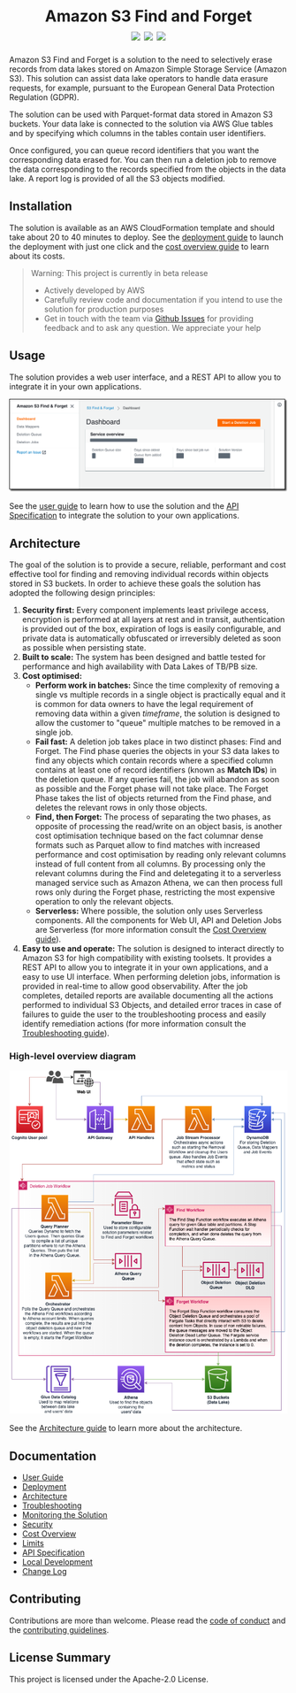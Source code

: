<h1 align="center">
    Amazon S3 Find and Forget
    <br>
    <img src="https://img.shields.io/github/v/release/awslabs/amazon-s3-find-and-forget?include_prereleases"> 
    <img src="https://github.com/awslabs/amazon-s3-find-and-forget/workflows/Unit%20Tests/badge.svg"> 
    <img src="https://codecov.io/gh/awslabs/amazon-s3-find-and-forget/branch/master/graph/badge.svg">
</h1>

Amazon S3 Find and Forget is a solution to the need to selectively erase records
from data lakes stored on Amazon Simple Storage Service (Amazon S3). This
solution can assist data lake operators to handle data erasure requests, for
example, pursuant to the European General Data Protection Regulation (GDPR).

The solution can be used with Parquet-format data stored in Amazon S3 buckets.
Your data lake is connected to the solution via AWS Glue tables and by
specifying which columns in the tables contain user identifiers.

Once configured, you can queue record identifiers that you want the
corresponding data erased for. You can then run a deletion job to remove the
data corresponding to the records specified from the objects in the data lake. A
report log is provided of all the S3 objects modified.

## Installation

The solution is available as an AWS CloudFormation template and should take
about 20 to 40 minutes to deploy. See the
[deployment guide](docs/USER_GUIDE.md#deploying-the-solution) to launch the
deployment with just one click and the
[cost overview guide](docs/COST_OVERVIEW.md) to learn about its costs.

> Warning: This project is currently in beta release
>
> - Actively developed by AWS
> - Carefully review code and documentation if you intend to use the solution
>   for production purposes
> - Get in touch with the team via
>   [Github Issues](https://github.com/awslabs/amazon-s3-find-and-forget/issues)
>   for providing feedback and to ask any question. We appreciate your help

## Usage

The solution provides a web user interface, and a REST API to allow you to
integrate it in your own applications.

![HomePage Screenshot](docs/images/home-screenshot.png)

See the [user guide](docs/USER_GUIDE.md) to learn how to use the solution and
the [API Specification](docs/api/README.md) to integrate the solution to your
own applications.

## Architecture

The goal of the solution is to provide a secure, reliable, performant and cost
effective tool for finding and removing individual records within objects stored
in S3 buckets. In order to achieve these goals the solution has adopted the
following design principles:

1. **Security first:** Every component implements least privilege access,
   encryption is performed at all layers at rest and in transit, authentication
   is provided out of the box, expiration of logs is easily configurable, and
   private data is automatically obfuscated or irreversibly deleted as soon as
   possible when persisting state.
2. **Built to scale:** The system has been designed and battle tested for
   performance and high availability with Data Lakes of TB/PB size.
3. **Cost optimised:**
   - **Perform work in batches:** Since the time complexity of removing a single
     vs multiple records in a single object is practically equal and it is
     common for data owners to have the legal requirement of removing data
     within a given _timeframe_, the solution is designed to allow the customer
     to "queue" multiple matches to be removed in a single job.
   - **Fail fast:** A deletion job takes place in two distinct phases: Find and
     Forget. The Find phase queries the objects in your S3 data lakes to find
     any objects which contain records where a specified column contains at
     least one of record identifiers (known as **Match IDs**) in the deletion
     queue. If any queries fail, the job will abandon as soon as possible and
     the Forget phase will not take place. The Forget Phase takes the list of
     objects returned from the Find phase, and deletes the relevant rows in only
     those objects.
   - **Find, then Forget:** The process of separating the two phases, as
     opposite of processing the read/write on an object basis, is another cost
     optimisation technique based on the fact columnar dense formats such as
     Parquet allow to find matches with increased performance and cost
     optimisation by reading only relevant columns instead of full content from
     all columns. By processing only the relevant columns during the Find and
     deletegating it to a serverless managed service such as Amazon Athena, we
     can then process full rows only during the Forget phase, restricting the
     most expensive operation to only the relevant objects.
   - **Serverless:** Where possible, the solution only uses Serverless
     components. All the components for Web UI, API and Deletion Jobs are
     Serverless (for more information consult the
     [Cost Overview guide](docs/COST_OVERVIEW.md)).
4. **Easy to use and operate:** The solution is designed to interact directly to
   Amazon S3 for high compatibility with existing toolsets. It provides a REST
   API to allow you to integrate it in your own applications, and a easy to use
   UI interface. When performing deletion jobs, information is provided in
   real-time to allow good observability. After the job completes, detailed
   reports are available documenting all the actions performed to individual S3
   Objects, and detailed error traces in case of failures to guide the user to
   the troubleshooting process and easily identify remediation actions (for more
   information consult the [Troubleshooting guide](docs/TROUBLESHOOTING.md)).

### High-level overview diagram

![Architecture Diagram](docs/images/architecture.png)

See the [Architecture guide](docs/ARCHITECTURE.md) to learn more about the
architecture.

## Documentation

- [User Guide](docs/USER_GUIDE.md)
- [Deployment](docs/USER_GUIDE.md#deploying-the-solution)
- [Architecture](docs/ARCHITECTURE.md)
- [Troubleshooting](docs/TROUBLESHOOTING.md)
- [Monitoring the Solution](docs/MONITORING.md)
- [Security](docs/SECURITY.md)
- [Cost Overview](docs/COST_OVERVIEW.md)
- [Limits](docs/LIMITS.md)
- [API Specification](docs/api/README.md)
- [Local Development](docs/LOCAL_DEVELOPMENT.md)
- [Change Log](CHANGELOG.md)

## Contributing

Contributions are more than welcome. Please read the
[code of conduct](CODE_OF_CONDUCT.md) and the
[contributing guidelines](CONTRIBUTING.md).

## License Summary

This project is licensed under the Apache-2.0 License.
